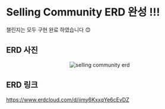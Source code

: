 # Selling Community ERD 완성 !!!
챌린지는 모두 구현 완료 하였습니다 😊

## ERD 사진
<p align="center">
  <img alt ="selling community erd" src="https://github.com/user-attachments/assets/679b77f9-9125-4ae2-8fc1-7228a6373573">
</p>

## ERD 링크
https://www.erdcloud.com/d/iimy6KxxqYe6cEvDZ
